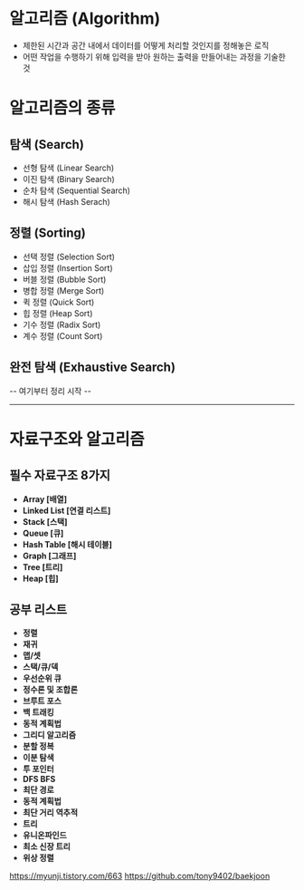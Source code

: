 # 알고리즘 (Algorithm)
- 제한된 시간과 공간 내에서 데이터를 어떻게 처리할 것인지를 정해놓은 로직
- 어떤 작업을 수행하기 위해 입력을 받아 원하는 출력을 만들어내는 과정을 기술한 것
# 알고리즘의 종류

## 탐색 (Search)

- 선형 탐색 (Linear Search)
- 이진 탐색 (Binary Search)
- 순차 탐색 (Sequential Search)
- 해시 탐색 (Hash Serach)

## 정렬 (Sorting)

- 선택 정렬 (Selection Sort)
- 삽입 정렬 (Insertion Sort)
- 버블 정렬 (Bubble Sort)
- 병합 정렬 (Merge Sort)
- 퀵 정렬 (Quick Sort)
- 힙 정렬 (Heap Sort)
- 기수 정렬 (Radix Sort)
- 계수 정렬 (Count Sort)

## 완전 탐색 (Exhaustive Search)
 -- 여기부터 정리 시작 --

<hr>

# 자료구조와 알고리즘

## 필수 자료구조 8가지
* **Array [배열]**
* **Linked List [연결 리스트]**
* **Stack [스택]**
* **Queue [큐]**
* **Hash Table [해시 테이블]**
* **Graph [그래프]**
* **Tree [트리]**
* **Heap [힙]**

## 공부 리스트
* **정렬**
* **재귀**
* **맵/셋**
* **스택/큐/덱**
* **우선순위 큐**
* **정수론 및 조합론**
* **브루트 포스**
* **백 트래킹**
* **동적 계획법**
* **그리디 알고리즘**
* **분할 정복**
* **이분 탐색**
* **투 포인터**
* **DFS BFS**
* **최단 경로**
* **동적 계획법**
* **최단 거리 역추적**
* **트리**
* **유니온파인드**
* **최소 신장 트리**
* **위상 정렬**


https://myunji.tistory.com/663
https://github.com/tony9402/baekjoon
